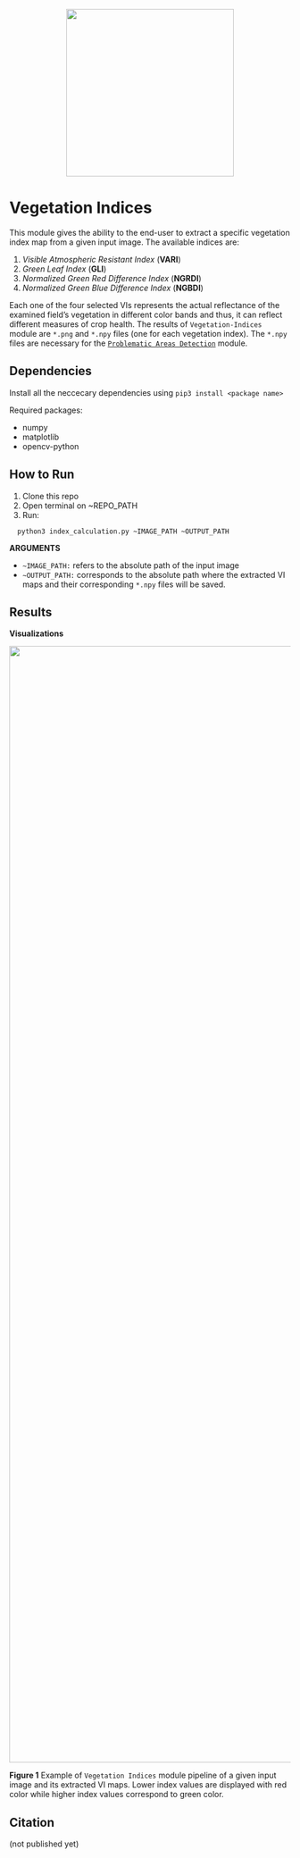 <p align="center">
<img src="https://user-images.githubusercontent.com/77329407/105342573-3040e900-5be9-11eb-92df-7c09392b1e0c.png" width="300" />
  
# Vegetation Indices

This module gives the ability to the end-user to extract a specific vegetation index map from a given input image. The available indices are:
1. *Visible Atmospheric Resistant Index* (__VARI__)
2. *Green Leaf Index* (__GLI__)
3. *Normalized Green Red Difference Index* (__NGRDI__)
4. *Normalized Green Blue Difference Index* (__NGBDI__)

Each one of the four selected VIs represents the actual reflectance of the examined field’s vegetation in different color bands and thus, it can reflect different measures of crop health.
The results of ```Vegetation-Indices``` module are ```*.png``` and ```*.npy``` files (one for each vegetation index). The ```*.npy``` files  are necessary for the [```Problematic Areas Detection```](https://github.com/CoFly-Project/Problematic-Areas-Detection) module.

  
  
## Dependencies 
Install all the neccecary dependencies using ```pip3 install <package name>```
  
Required packages:
  * numpy   
  * matplotlib 
  * opencv-python
  
  
## How to Run

1. Clone this repo
2. Open terminal on ~REPO_PATH
3. Run: 
```
  python3 index_calculation.py ~IMAGE_PATH ~OUTPUT_PATH
```

**ARGUMENTS**
  
* ```~IMAGE_PATH:``` refers to the absolute path of the input image
* ```~OUTPUT_PATH:``` corresponds to the absolute path where the extracted VI maps and their corresponding ```*.npy``` files will be saved. 
  
  
## Results
**Visualizations**
  
<!-- <table class="center">
   <tr class="center">
    <td><img src= "https://user-images.githubusercontent.com/80779522/136773402-d76cdbea-143c-42e4-9df9-10ec277c902a.png" align="center" width="300" height="276"/></td>
    <td><img src= "https://user-images.githubusercontent.com/80779522/136771613-e153e5e7-4f81-4ff0-9832-667e636e1c4a.png" align="center" width="300" height="276" /></td>
    <td><img src= "https://user-images.githubusercontent.com/80779522/136929438-9a4e79e1-e4a5-42ea-922f-4247ad13993a.png" align="center" width="300" height="276" /></td>   
   </tr>   
   <tr align="center">
    <td>(a) Input image</td>
    <td>(b) VARI</td>
    <td>(c) GLI</td>    
 
  </tr>  
  <tr class="center">
    <td><img src= "https://user-images.githubusercontent.com/80779522/136771653-e6b77f42-789f-4100-86ac-68ff013a55ba.png" align="center" width="300" height="276" /></td>
    <td><img src= "https://user-images.githubusercontent.com/80779522/136771673-89c7463d-387d-4c36-a18c-2764fbb1ab1e.png" align="center" width="300" height="276" /></td>   
  </tr>
  <tr align="center">
    <td>(d) NGRDI</td>
    <td>(e) NGBDI</td>
  </tr> 
 </table> -->


  <p align="center">
<img src="https://user-images.githubusercontent.com/80779522/137089786-881a88f5-9eb2-4cb0-b868-63e84ff4b992.png" width="2000" />
  
  **Figure 1** Example of  ```Vegetation Indices``` module pipeline of a given input image and its extracted VI maps. Lower index values are displayed with red color while higher index values correspond to green color.
  
## Citation
(not published yet)




